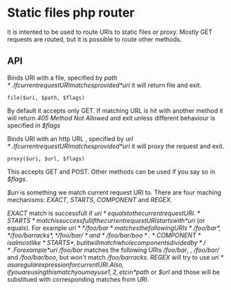 
# Static files php router

It is intented to be used to route URIs to static files or proxy. Mostly GET requests are routed, but it is possible to route other methods.

## API

Binds URI with a file, specified by *$path*. If current request URI matches provided *$uri* it will return file and exit.
```
file($uri, $path, $flags)
```
By default it accepts only GET. If matching URL is hit with another method it will return *405 Method Not Allowed* and exit unless different behaviour is specified in *$flags*


Binds URI with an http URL , specified by *$url*. If current request URI matches provided *$uri* it will proxy the request and exit.
```
proxy($uri, $url, $flags)
```
This accepts GET and POST. Other methods can be used if you say so in *$flags*. 


*$uri* is something we match current request URI to. There are four maching mechanisms: *EXACT*, *STARTS*, *COMPONENT* and *REGEX*.

*EXACT* match is successfull if *$uri* equals to the current request URI.
*STARTS* match is successfull if the current request URI starts with *$uri* (or equals). For example *$uri* */foo/bar* matches the following URIs */foo/bar*, */foo/barracks*, */foo/bar/* and */foo/bar/boo*.
*COMPONENT* is almost like *STARTS*, but it will match whole components divided by */*. For example *$uri* */foo/bar* matches the following URIs */foo/bar*, , */foo/bar/* and */foo/bar/boo*, but won't match */foo/barracks*.
*REGEX* will try to use *$uri* as a regular expression for current URI. Also, if you are using this match you may use {1}, {2}, etc in *$path* or *$url* and those will be substitued with corresponding matches from URI.

